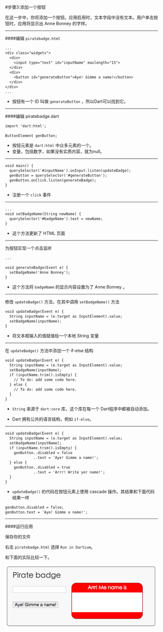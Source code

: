 #步骤3:添加一个按钮

在这一步中，你将添加一个按钮。应用启用时，文本字段中没有文本。用户单击按钮时，应用将显示出 Anne Bonney 的字样。

---

####编辑 ``piratebadge.html``

````
...
<div class="widgets">
  <div>
    <input type="text" id="inputName" maxlength="15">
  </div>
  <div>
    <button id="generateButton">Aye! Gimme a name!</button>
  </div>
</div>
...

````

- 按钮有一个 ID 叫做 ``generateButton`` ，所以Dart可以找到它。

---

####编辑 piratebadge.dart

````
import 'dart:html';

ButtonElement genButton;
````

- 按钮元素是 ``dart:html`` 中众多元素的一个。
- 变量，包括数字，如果没有实质内容，就为null。

---


````
void main() {
  querySelector('#inputName').onInput.listen(updateBadge);
  genButton = querySelector('#generateButton');
  genButton.onClick.listen(generateBadge);
}

````

- 注册一个 ``click`` 事件

---


````
...
void setBadgeName(String newName) {
  querySelector('#badgeName').text = newName;
} 

````
- 这个方法更新了 HTML 页面

---

为按钮实现一个点击监听

````
...

void generateBadge(Event e) {
  setBadgeName('Anne Bonney');
}
````
- 这个方法将 ``badgeName`` 的显示内容设置为了 Anne Bonney 。

---
修改 ``updateBadge()`` 方法，在其中调用 ``setBadgeName()`` 方法

````
void updateBadge(Event e) {
  String inputName = (e.target as InputElement).value;
  setBadgeName(inputName);
}
````
- 将文本框输入的值赋值给一个本地 String 变量

---

在 ``updateBadge()`` 方法中添加一个 if-else 结构

````
void updateBadge(Event e) {
  String inputName = (e.target as InputElement).value;
  setBadgeName(inputName);
  if (inputName.trim().isEmpty) {
    // To do: add some code here.
  } else {
    // To do: add some code here.
  }
}

````

- ``String`` 来源于 ``dart:core`` 库，这个库在每一个 Dart程序中都被自动添加。

- Dart 拥有公共的语言结构，例如 ``if-else``。


---


````
void updateBadge(Event e) {
  String inputName = (e.target as InputElement).value;
  setBadgeName(inputName);
  if (inputName.trim().isEmpty) {
    genButton..disabled = false
             ..text = 'Aye! Gimme a name!';
  } else {
    genButton..disabled = true
             ..text = 'Arrr! Write yer name!';
  }
}

````

- ``updateBadge()`` 的代码在按钮元素上使用 cascade 操作。其结果和下面代码结果一样

````
genButton.disabled = false;
genButton.text = 'Aye! Gimme a name!';
````

---

####运行应用

保存你的文件

右击 ``piratebadge.html`` 选择 ``Run in Dartium``。

和下面的实际比较一下。
 

![运行](images/dart1-learn-dart-in-minutes-step-3-add-a-button-pic1.png) 